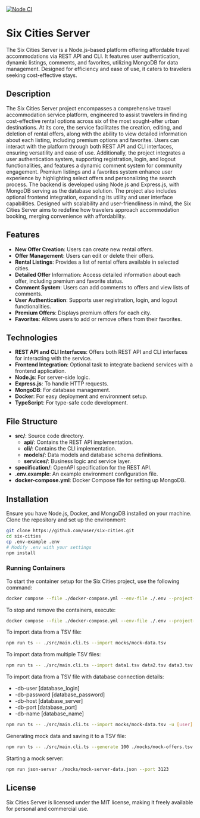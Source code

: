 [![Node CI](https://github.com/opifexM/SixCitiesServer/actions/workflows/nodejs.yml/badge.svg)](https://github.com/opifexM/SixCitiesServer/actions/workflows/nodejs.yml)

# Six Cities Server

The Six Cities Server is a Node.js-based platform offering affordable travel accommodations via REST API and CLI. It features user authentication, dynamic listings, comments, and favorites, utilizing MongoDB for data management. Designed for efficiency and ease of use, it caters to travelers seeking cost-effective stays.

## Description

The Six Cities Server project encompasses a comprehensive travel accommodation service platform, engineered to assist travelers in finding cost-effective rental options across six of the most sought-after urban destinations. At its core, the service facilitates the creation, editing, and deletion of rental offers, along with the ability to view detailed information about each listing, including premium options and favorites. Users can interact with the platform through both REST API and CLI interfaces, ensuring versatility and ease of use. Additionally, the project integrates a user authentication system, supporting registration, login, and logout functionalities, and features a dynamic comment system for community engagement. Premium listings and a favorites system enhance user experience by highlighting select offers and personalizing the search process. The backend is developed using Node.js and Express.js, with MongoDB serving as the database solution. The project also includes optional frontend integration, expanding its utility and user interface capabilities. Designed with scalability and user-friendliness in mind, the Six Cities Server aims to redefine how travelers approach accommodation booking, merging convenience with affordability.

## Features
- **New Offer Creation**: Users can create new rental offers.
- **Offer Management**: Users can edit or delete their offers.
- **Rental Listings**: Provides a list of rental offers available in selected cities.
- **Detailed Offer** Information: Access detailed information about each offer, including premium and favorite status.
- **Comment System**: Users can add comments to offers and view lists of comments.
- **User Authentication**: Supports user registration, login, and logout functionalities.
- **Premium Offers**: Displays premium offers for each city.
- **Favorites**: Allows users to add or remove offers from their favorites.

## Technologies
- **REST API and CLI Interfaces**: Offers both REST API and CLI interfaces for interacting with the service.
- **Frontend Integration**: Optional task to integrate backend services with a frontend application.
- **Node.js**: For server-side logic.
- **Express.js**: To handle HTTP requests.
- **MongoDB**: For database management.
- **Docker**: For easy deployment and environment setup.
- **TypeScript**: For type-safe code development.

## File Structure
- **src/**: Source code directory.
  - **api/**: Contains the REST API implementation.
  - **cli/**: Contains the CLI implementation.
  - **models/**: Data models and database schema definitions.
  - **services/**: Business logic and service layer.
- **specification/**: OpenAPI specification for the REST API.
- **.env.example**: An example environment configuration file.
- **docker-compose.yml**: Docker Compose file for setting up MongoDB.

## Installation
Ensure you have Node.js, Docker, and MongoDB installed on your machine. Clone the repository and set up the environment:

```bash
git clone https://github.com/user/six-cities.git
cd six-cities
cp .env-example .env
# Modify .env with your settings
npm install
```

### Running Containers
To start the container setup for the Six Cities project, use the following command:

```bash
docker compose --file ./docker-compose.yml --env-file ./.env --project-name "six-cities" up -d
```

To stop and remove the containers, execute:
```bash
docker compose --file ./docker-compose.yml --env-file ./.env --project-name "six-cities" down
```

To import data from a TSV file:

```bash
npm run ts -- ./src/main.cli.ts --import mocks/mock-data.tsv
```

To import data from multiple TSV files:
```bash
npm run ts -- ./src/main.cli.ts --import data1.tsv data2.tsv data3.tsv
```

To import data from a TSV file with database connection details:
- -db-user [database_login]
- -db-password [database_password]
- -db-host [database_server]
- -db-port [database_port]
- -db-name [database_name]
```bash
npm run ts -- ./src/main.cli.ts --import mocks/mock-data.tsv -u [user] -p [password] -h [host] -P [port] -n [dbname]
```

Generating mock data and saving it to a TSV file:
```bash
npm run ts -- ./src/main.cli.ts --generate 100 ./mocks/mock-offers.tsv http://localhost:3123/api
```

Starting a mock server:
```bash
npm run json-server ./mocks/mock-server-data.json --port 3123
```

## License

Six Cities Server is licensed under the MIT license, making it freely available for personal and commercial use.
